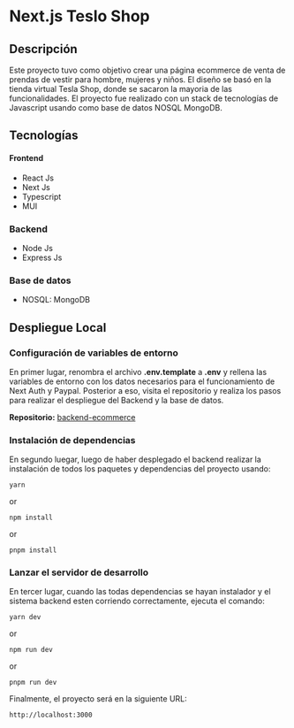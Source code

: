 # Next.js Teslo Shop

## Descripción

Este proyecto tuvo como objetivo crear una página ecommerce de venta de prendas de vestir para hombre, mujeres y niños. El diseño se basó en la tienda virtual Tesla Shop, donde se sacaron la mayoria de las funcionalidades. El proyecto fue realizado con un stack de tecnologías de Javascript usando como base de datos NOSQL MongoDB.

## Tecnologías

#### Frontend

-   React Js
-   Next Js
-   Typescript
-   MUI

### Backend

-   Node Js
-   Express Js

### Base de datos

-   NOSQL: MongoDB

## Despliegue Local

### Configuración de variables de entorno

En primer lugar, renombra el archivo **.env.template** a **.env** y rellena las variables de entorno con los datos necesarios para el funcionamiento de Next Auth y Paypal. Posterior a eso, visita el repositorio y realiza los pasos para realizar el despliegue del Backend y la base de datos.

**Repositorio:** [backend-ecommerce](https://github.com/Joletuar/ecommerce-backend-node.git)

### Instalación de dependencias

En segundo luegar, luego de haber desplegado el backend realizar la instalación de todos los paquetes y dependencias del proyecto usando:

```
yarn
```

or

```
npm install
```

or

```
pnpm install
```

### Lanzar el servidor de desarrollo

En tercer lugar, cuando las todas dependencias se hayan instalador y el sistema backend esten corriendo correctamente, ejecuta el comando:

```
yarn dev
```

or

```
npm run dev
```

or

```
pnpm run dev
```

Finalmente, el proyecto será en la siguiente URL:

```
http://localhost:3000
```
